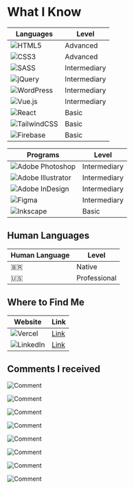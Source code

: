 
# What I Know

| Languages | Level |
|-----|-----|
| ![HTML5](https://img.shields.io/badge/html5-%23E34F26.svg?style=for-the-badge&logo=html5&logoColor=white) | Advanced |
| ![CSS3](https://img.shields.io/badge/css3-%231572B6.svg?style=for-the-badge&logo=css3&logoColor=white) | Advanced |
| ![SASS](https://img.shields.io/badge/SASS-hotpink.svg?style=for-the-badge&logo=SASS&logoColor=white) | Intermediary |
| ![jQuery](https://img.shields.io/badge/jquery-%230769AD.svg?style=for-the-badge&logo=jquery&logoColor=white) | Intermediary |
| ![WordPress](https://img.shields.io/badge/WordPress-%23117AC9.svg?style=for-the-badge&logo=WordPress&logoColor=white) | Intermediary |
| ![Vue.js](https://img.shields.io/badge/vuejs-%2335495e.svg?style=for-the-badge&logo=vuedotjs&logoColor=%234FC08D) | Intermediary |
| ![React](https://img.shields.io/badge/react-%2320232a.svg?style=for-the-badge&logo=react&logoColor=%2361DAFB) | Basic |
| ![TailwindCSS](https://img.shields.io/badge/tailwindcss-%2338B2AC.svg?style=for-the-badge&logo=tailwind-css&logoColor=white) | Basic |
| ![Firebase](https://img.shields.io/badge/firebase-%23039BE5.svg?style=for-the-badge&logo=firebase) | Basic |

| Programs | Level |
|-----|-----|
| ![Adobe Photoshop](https://img.shields.io/badge/adobe%20photoshop-%2331A8FF.svg?style=for-the-badge&logo=adobe%20photoshop&logoColor=white) | Intermediary |
| ![Adobe Illustrator](https://img.shields.io/badge/adobe%20illustrator-%23FF9A00.svg?style=for-the-badge&logo=adobe%20illustrator&logoColor=white) | Intermediary |
| ![Adobe InDesign](https://img.shields.io/badge/Adobe%20InDesign-49021F?style=for-the-badge&logo=adobeindesign&logoColor=white) | Intermediary |
| ![Figma](https://img.shields.io/badge/figma-%23F24E1E.svg?style=for-the-badge&logo=figma&logoColor=white) | Intermediary |
| ![Inkscape](https://img.shields.io/badge/Inkscape-e0e0e0?style=for-the-badge&logo=inkscape&logoColor=080A13) | Basic |

## Human Languages
| Human Language | Level |
|-----|-----|
| 🇧🇷 | Native |
| 🇺🇸 | Professional |


## Where to Find Me
| Website | Link |
|-----|-----|
| ![Vercel](https://img.shields.io/badge/vercel-%23000000.svg?style=for-the-badge&logo=vercel&logoColor=white) | [Link](https://thunderbeetle.vercel.app/) |
| ![LinkedIn](https://img.shields.io/badge/linkedin-%230077B5.svg?style=for-the-badge&logo=linkedin&logoColor=white) | [Link](https://www.linkedin.com/in/trovao-matheus/) |

## Comments I received

![Comment](https://placehold.co/800x100/1A1A1C/E0B650?text=%22He+is+amazing%22+-+Mother)

![Comment](https://placehold.co/800x100/1A1A1C/E0B650?text=%22I+like+when+he+cook%22+-+Girlfriend)

![Comment](https://placehold.co/800x100/1A1A1C/E0B650?text=%22I+like+play+Magic+with+him%22+-+One+friend+I+play+Magic)

![Comment](https://placehold.co/800x100/1A1A1C/E0B650?text=%22The+best+guy+I+could+work+with%22+-+First+friend+I+asked)

![Comment](https://placehold.co/800x100/1A1A1C/E0B650?text=%22He+is+great!+Go+talk+with+him%22+-+Second+friend+I+asked)

![Comment](https://placehold.co/800x100/1A1A1C/E0B650?text=%22I+miss+this+guy,+he+is+the+best!%22+-+Third+friend+I+asked)

![Comment](https://placehold.co/800x100/1A1A1C/E0B650?text=%22He+listen+to+me%22+-+Voice+in+my+head)

![Comment](https://placehold.co/800x100/1A1A1C/E0B650?text=%22He+listen+some+weird+musics%22+-+Coworker)
